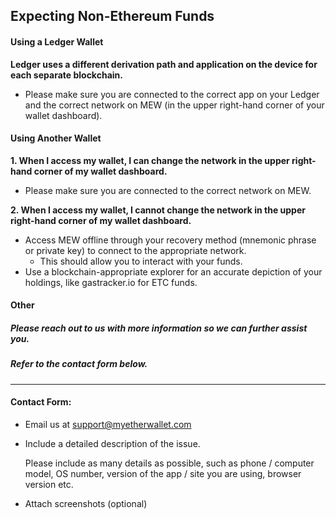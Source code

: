 ## Expecting Non-Ethereum Funds

#### Using a Ledger Wallet

**Ledger uses a different derivation path and application on the device for each separate blockchain.** 

- Please make sure you are connected to the correct app on your Ledger and the correct network on MEW (in the upper right-hand corner of your wallet dashboard).

#### Using Another Wallet

**1. When I access my wallet, I can change the network in the upper right-hand corner of my wallet dashboard.**

- Please make sure you are connected to the correct network on MEW.

**2. When I access my wallet, I cannot change the network in the upper right-hand corner of my wallet dashboard.**

- Access MEW offline through your recovery method (mnemonic phrase or private key) to connect to the appropriate network. 
  - This should allow you to interact with your funds. 
- Use a blockchain-appropriate explorer for an accurate depiction of your holdings, like gastracker.io for ETC funds.

#### Other

##### Please reach out to us with more information so we can further assist you.

##### Refer to the contact form below.

* * *

#### Contact Form:

- Email us at [support@myetherwallet.com](mailto:support@myetherwallet.com)

- <p>Include a detailed description of the issue.</p>
  <note>Please include as many details as possible, such as phone / computer model, OS number, version of the app / site you are using, browser version etc.</note>

- Attach screenshots (optional)
